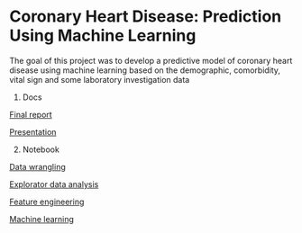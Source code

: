 # Coronary Heart Disease: Prediction Using Machine Learning
The goal of this project was to develop a predictive model of coronary heart disease using machine learning based on the demographic, comorbidity, vital sign and some laboratory investigation data
1. Docs

[Final report](https://github.com/spiya/Coronary_heart_disease_prediction/blob/main/Report_Final.pdf)

[Presentation](https://github.com/spiya/Coronary_heart_disease_prediction/blob/main/Presentation_final.pdf)

2. Notebook

[Data wrangling](https://github.com/spiya/Coronary_heart_disease_prediction/blob/main/notebook/01_Data_wrangling.ipynb)

[Explorator data analysis](https://github.com/spiya/Coronary_heart_disease_prediction/blob/main/notebook/02_EDA.ipynb)

[Feature engineering](https://github.com/spiya/Coronary_heart_disease_prediction/blob/main/notebook/03_Feature_engineering.ipynb)

[Machine learning](https://github.com/spiya/Coronary_heart_disease_prediction/blob/main/notebook/04_Modelling.ipynb)

